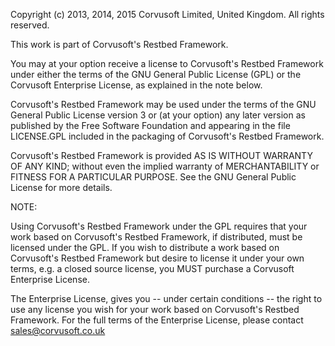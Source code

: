 Copyright (c) 2013, 2014, 2015 Corvusoft Limited, United Kingdom. All rights reserved.

This work is part of Corvusoft's Restbed Framework.

You may at your option receive a license to Corvusoft's Restbed Framework under either 
the terms of the GNU General Public License (GPL) or the Corvusoft Enterprise License,
as explained in the note below.

Corvusoft's Restbed Framework may be used under the terms of the GNU General Public License
version 3 or (at your option) any later version as published by the Free Software Foundation
and appearing in the file LICENSE.GPL included in the packaging of Corvusoft's Restbed Framework.

Corvusoft's Restbed Framework is provided AS IS WITHOUT WARRANTY OF ANY KIND; without even
the implied warranty of MERCHANTABILITY or FITNESS FOR A PARTICULAR PURPOSE. See the
GNU General Public License for more details.

NOTE:

Using Corvusoft's Restbed Framework under the GPL requires that your work based on 
Corvusoft's Restbed Framework, if distributed, must be licensed under the GPL. If you wish to
distribute a work based on Corvusoft's Restbed Framework but desire to license it under your
own terms, e.g. a closed source license, you MUST purchase a Corvusoft Enterprise License.

The Enterprise License, gives you -- under certain conditions -- the right to
use any license you wish for your work based on Corvusoft's Restbed Framework. For the full
terms of the Enterprise License, please contact sales@corvusoft.co.uk
